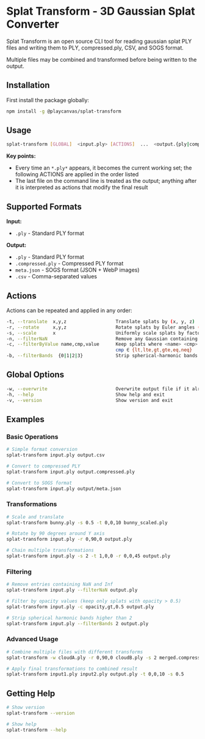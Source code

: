 # Splat Transform - 3D Gaussian Splat Converter

Splat Transform is an open source CLI tool for reading gaussian splat PLY files and writing them to PLY, compressed.ply, CSV, and SOGS format.

Multiple files may be combined and transformed before being written to the output.

## Installation

First install the package globally:

```bash
npm install -g @playcanvas/splat-transform
```

## Usage

```bash
splat-transform [GLOBAL]  <input.ply> [ACTIONS]  ...  <output.{ply|compressed.ply|meta.json|csv}> [ACTIONS]
```

**Key points:**
- Every time an `*.ply*` appears, it becomes the current working set; the following ACTIONS are applied in the order listed
- The last file on the command line is treated as the output; anything after it is interpreted as actions that modify the final result

## Supported Formats

**Input:**
- `.ply` - Standard PLY format

**Output:**
- `.ply` - Standard PLY format
- `.compressed.ply` - Compressed PLY format
- `meta.json` - SOGS format (JSON + WebP images)
- `.csv` - Comma-separated values

## Actions

Actions can be repeated and applied in any order:

```bash
-t, --translate  x,y,z                  Translate splats by (x, y, z)
-r, --rotate     x,y,z                  Rotate splats by Euler angles (deg)
-s, --scale      x                      Uniformly scale splats by factor x
-n, --filterNaN                         Remove any Gaussian containing NaN/Inf
-c, --filterByValue name,cmp,value      Keep splats where <name> <cmp> <value>
                                        cmp ∈ {lt,lte,gt,gte,eq,neq}
-b, --filterBands  {0|1|2|3}            Strip spherical-harmonic bands > N
```

## Global Options

```bash
-w, --overwrite                         Overwrite output file if it already exists
-h, --help                              Show help and exit
-v, --version                           Show version and exit
```

## Examples

### Basic Operations

```bash
# Simple format conversion
splat-transform input.ply output.csv

# Convert to compressed PLY
splat-transform input.ply output.compressed.ply

# Convert to SOGS format
splat-transform input.ply output/meta.json
```

### Transformations

```bash
# Scale and translate
splat-transform bunny.ply -s 0.5 -t 0,0,10 bunny_scaled.ply

# Rotate by 90 degrees around Y axis
splat-transform input.ply -r 0,90,0 output.ply

# Chain multiple transformations
splat-transform input.ply -s 2 -t 1,0,0 -r 0,0,45 output.ply
```

### Filtering

```bash
# Remove entries containing NaN and Inf
splat-transform input.ply --filterNaN output.ply

# Filter by opacity values (keep only splats with opacity > 0.5)
splat-transform input.ply -c opacity,gt,0.5 output.ply

# Strip spherical harmonic bands higher than 2
splat-transform input.ply --filterBands 2 output.ply
```

### Advanced Usage

```bash
# Combine multiple files with different transforms
splat-transform -w cloudA.ply -r 0,90,0 cloudB.ply -s 2 merged.compressed.ply

# Apply final transformations to combined result
splat-transform input1.ply input2.ply output.ply -t 0,0,10 -s 0.5
```

## Getting Help

```bash
# Show version
splat-transform --version

# Show help
splat-transform --help
```
